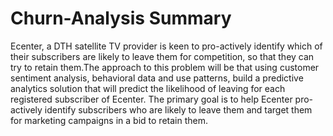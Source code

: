 # Churn-Analysis Summary
Ecenter, a DTH satellite TV provider is keen to pro-actively identify which of their subscribers are likely to leave them for competition, so that they can try to retain them.The approach to this problem will be that using customer sentiment analysis, behavioral data and use patterns, build a predictive analytics solution that will predict the likelihood of leaving for each registered subscriber of Ecenter. The primary goal is to help Ecenter pro-actively identify subscribers who are likely to leave them and target them for marketing campaigns in a bid to retain them.
